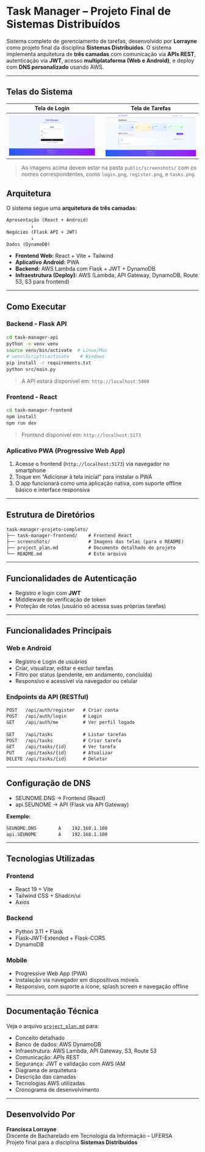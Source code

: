 # Task Manager – Projeto Final de Sistemas Distribuídos

Sistema completo de gerenciamento de tarefas, desenvolvido por **Lorrayne** como projeto final da disciplina **Sistemas Distribuídos**. O sistema implementa arquitetura de **três camadas** com comunicação via **APIs REST**, autenticação via **JWT**, acesso **multiplataforma (Web e Android)**, e deploy com **DNS personalizado** usando AWS.

---

## Telas do Sistema

| Tela de Login | | Tela de Tarefas |
|---------------|------------------|------------------|
| ![Login](https://github.com/franciscalorraynes/task-manager/raw/main/task-manager-frontend/public/screenshots/login.png?v=1) |  | ![Tasks](https://github.com/franciscalorraynes/task-manager/raw/main/task-manager-frontend/public/screenshots/tasks.png?v=1) |



> As imagens acima devem estar na pasta `public/screenshots/` com os nomes correspondentes, como `login.png`, `register.png`, e `tasks.png`.

## Arquitetura

O sistema segue uma **arquitetura de três camadas**:

```
Apresentação (React + Android)
         ↓
Negócios (Flask API + JWT)
         ↓
Dados (DynamoDB)
```

- **Frontend Web:** React + Vite + Tailwind  
- **Aplicativo Android:** PWA
- **Backend:** AWS Lambda com Flask + JWT + DynamoDB  
- **Infraestrutura (Deploy):** AWS (Lambda, API Gateway, DynamoDB, Route 53, S3 para frontend)

---

## Como Executar

### Backend - Flask API
```bash
cd task-manager-api
python -m venv venv
source venv/bin/activate  # Linux/Mac
# venv\Scripts\activate    # Windows
pip install -r requirements.txt
python src/main.py
```
> A API estará disponível em: `http://localhost:5000`

### Frontend - React
```bash
cd task-manager-frontend
npm install
npm run dev
```
> Frontend disponível em: `http://localhost:5173`

### Aplicativo PWA (Progressive Web App)
1. Acesse o frontend (`http://localhost:5173`) via navegador no smartphone  
2. Toque em “Adicionar à tela inicial” para instalar o PWA  
3. O app funcionará como uma aplicação nativa, com suporte offline básico e interface responsiva

---

## Estrutura de Diretórios

```
task-manager-projeto-completo/
├── task-manager-frontend/    # Frontend React
├── screenshots/              # Imagens das telas (para o README)
├── project_plan.md           # Documento detalhado do projeto
└── README.md                 # Este arquivo
```

---

## Funcionalidades de Autenticação

- Registro e login com **JWT**
- Middleware de verificação de token
- Proteção de rotas (usuário só acessa suas próprias tarefas)

---

## Funcionalidades Principais

### Web e Android

- Registro e Login de usuários  
- Criar, visualizar, editar e excluir tarefas  
- Filtro por status (pendente, em andamento, concluída)  
- Responsivo e acessível via navegador ou celular  

### Endpoints da API (RESTful)

```http
POST   /api/auth/register   # Criar conta
POST   /api/auth/login      # Login
GET    /api/auth/me         # Ver perfil logado

GET    /api/tasks           # Listar tarefas
POST   /api/tasks           # Criar tarefa
GET    /api/tasks/{id}      # Ver tarefa
PUT    /api/tasks/{id}      # Atualizar
DELETE /api/tasks/{id}      # Deletar
```

---

## Configuração de DNS

- SEUNOME.DNS → Frontend (React)  
- api.SEUNOME → API (Flask via API Gateway)

**Exemplo:**
```
SEUNOME.DNS        A    192.168.1.100
api.SEUNOME        A    192.168.1.100
```

---

## Tecnologias Utilizadas

### Frontend
- React 19 + Vite
- Tailwind CSS + Shadcn/ui
- Axios

### Backend
- Python 3.11 + Flask
- Flask-JWT-Extended + Flask-CORS
- DynamoDB

### Mobile
- Progressive Web App (PWA)
- Instalação via navegador em dispositivos móveis
- Responsivo, com suporte a ícone, splash screen e navegação offline

---

## Documentação Técnica

Veja o arquivo [`project_plan.md`](./project_plan.md) para:

- Conceito detalhado
- Banco de dados: AWS DynamoDB
- Infraestrutura: AWS Lambda, API Gateway, S3, Route 53
- Comunicação: APIs REST
- Segurança: JWT e validação com AWS IAM
- Diagrama de arquitetura
- Descrição das camadas
- Tecnologias AWS utilizadas
- Cronograma de desenvolvimento

---

## Desenvolvido Por

**Francisca Lorrayne**  
Discente de Bacharelado em Tecnologia da Informação – UFERSA  
Projeto final para a disciplina **Sistemas Distribuídos**
